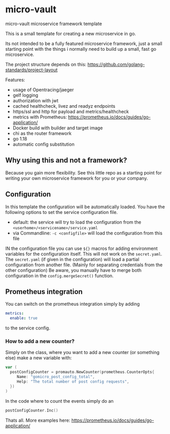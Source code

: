 # micro-vault

micro-vault microservice framework template

This is a small template for creating a new microservice in go. 

Its not intended to be a fully featured microservice framework, just a small starting point with the things i normally need to build up a small, fast go microservice.

The project structure depends on this: https://github.com/golang-standards/project-layout

Features:

- usage of Opentracing/jaeger
- gelf logging
- authorization with jwt
- cached healthcheck, livez and readyz endpoints
- https/ssl and http for payload and metrics/healthcheck
- metrics with Prometheus: https://prometheus.io/docs/guides/go-application/
- Docker build with builder and target image
- chi as the router framework
- go 1.18
- automatic config substitution 

## Why using this and not a framework?

Because you gain more flexibility. See this little repo as a starting point for writing your own microservice framework for you or your company.  

## Configuration

In this template the configuration will be automatically loaded. You have the following options to set the service configuration file.

- default: the service will try to load the configuration from the `<userhome>/<servicename>/service.yaml`
- via Commandline: `-c <configfile>` will load the configuration from this file

IN the configuration file you can use `${}` macros for adding environment variables for the configuration itself. This will not work on the `secret.yaml`. The `secret.yaml` (if given in the configuration) will load a partial configuration from another file. (Mainly for separating credentials from the other configuration) Be aware, you manually have to merge both configuration in the `config.mergeSecret()` function.



## Prometheus integration

You can switch on the prometheus integration simply by adding 

```yaml
metrics:
  enable: true
```

to the service config.

### How to add a new counter?

Simply on the class, where you want to add a new counter (or something else) make a new variable with:

```go
var (
  postConfigCounter = promauto.NewCounter(prometheus.CounterOpts{
	 Name: "gomicro_post_config_total",
     Help: "The total number of post config requests",
  })
)
```

In the code where to count the events simply do an



```go
postConfigCounter.Inc()
```

 Thats all. More examples here: https://prometheus.io/docs/guides/go-application/